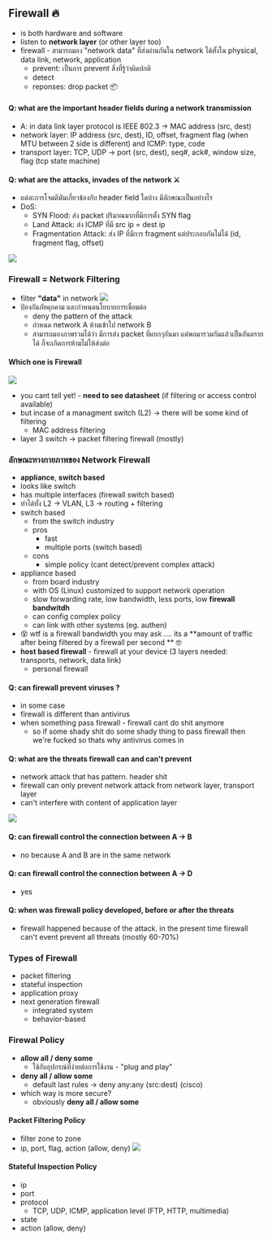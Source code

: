 ## Firewall 🔥
- is both hardware and software
- listen to **network layer** (or other layer too)
- firewall - สามารถมอง "network data" ที่ส่งผ่านกันใน network ได้ทั้งใน physical, data link, network, application 
	- prevent: เป็นการ prevent สิ่งที่รู้ว่าผิดปกติ
	- detect 
	- reponses: drop packet 📦
#### Q: what are the important header fields during a network transmission
- A: in data link layer protocol is IEEE 802.3 -> MAC address (src, dest)
- network layer: IP address (src, dest), ID, offset, fragment flag (when MTU between 2 side is different) and ICMP: type, code
- transport layer: TCP, UDP -> port (src, dest), seq#, ack#, window size, flag (tcp state machine)
#### Q: what are the attacks, invades of the network ⚔
 - แต่ละการโจมตีมันเกี่ยวข้องกับ header field ใดบ้าง มีลักษณะเป็นอย่างไร 
- DoS:
	- SYN Flood: ส่ง packet ปริมาณมากที่มีการตั้ง SYN flag
	- Land Attack: ส่ง ICMP ที่มี src ip = dest ip
	- Fragmentation Attack: ส่ง IP ที่มีการ fragment แต่ประกอบกันไม่ได้ (id, fragment flag, offset)

![](https://media.discordapp.net/attachments/1014398974649708624/1080328555818405969/image.png?width=990&height=685)

### Firewall = Network Filtering
- filter **"data"** in network
![](https://media.discordapp.net/attachments/1014398974649708624/1080328884672794634/image.png)
- ป้องกันภัยคุกคาม และกำหนดนโยบายการเชื่อมต่อ
	- deny the pattern of the attack
	- กำหนด network A ห้ามเข้าไป network B
	- สามารถมองภาพรวมได้ว่า มีการส่ง packet ที่แยกๆกันมา แต่พอมารวมกันแล้วเป็นอันตรายได้ ก็จะเกิดการห้ามไม่ให้ส่งต่อ

#### Which one is Firewall
![](https://media.discordapp.net/attachments/1014398974649708624/1080331009020678184/image.png)
- you cant tell yet! - **need to see datasheet** (if filtering or access control available)
- but incase of a managment switch (L2) -> there will be some kind of filtering
	- MAC address filtering
- layer 3 switch -> packet filtering firewall (mostly)

### ลักษณะทางกายภาพของ Network Firewall
- **appliance**, **switch based**
- looks like switch
- has multiple interfaces (firewall switch based)
- ทำได้ทั้ง L2 -> VLAN, L3 -> routing + filtering
- switch based
	- from the switch industry
	- pros
		- fast
		- multiple ports (switch based)
	- cons
		- simple policy (cant detect/prevent complex attack)
- appliance based
	- from board industry
	- with OS (Linux) customized to support network operation
	- slow forwarding rate, low bandwidth, less ports, low **firewall bandwitdh**
	- can config complex policy
	- can link with other systems (eg. authen)
- 😵 wtf is a firewall bandwidth you may ask .... its a **amount of traffic after being filtered by a firewall per second ** 🤓
- **host based firewall** - firewall at your device (3 layers needed: transports, network, data link)
	- personal firewall

#### Q: can firewall prevent viruses ?
- in some case
- firewall is different than antivirus
- when something pass firewall - firewall cant do shit anymore
	- so if some shady shit do some shady thing to pass firewall then we're fucked so thats why antivirus comes in

#### Q: what are the threats firewall can and can't prevent
- network attack that has pattern. header shit
- firewall can only prevent network attack from network layer, transport layer 
- can't interfere with content of application layer

![](https://media.discordapp.net/attachments/1014398974649708624/1080338767547748372/image.png)
#### Q: can firewall control the connection between A -> B
- no because A and B are in the same network
#### Q: can firewall control the connection between A -> D
- yes

#### Q: when was firewall policy developed, before or after the threats
- firewall happened because of the attack. in the present time firewall can't event prevent all threats (mostly 60-70%)

### Types of Firewall
- packet filtering
- stateful inspection
- application proxy
- next generation firewall
	- integrated system
	 - behavior-based

### Firewal Policy
- **allow all / deny some**
	- ใช้กับอุปกรณ์ที่ง่ายต่อการใช้งาน - "plug and play"
- **deny all / allow some**
	- default last rules -> deny any:any (src:dest) (cisco)
- which way is more secure?
	- obviously **deny all / allow some**

#### Packet Filtering Policy
- filter zone to zone
- ip, port, flag, action (allow, deny)
![](https://media.discordapp.net/attachments/1014398974649708624/1080343996984995942/image.png)

#### Stateful Inspection Policy
- ip
- port
- protocol
	- TCP, UDP, ICMP, application level (FTP, HTTP, multimedia)
- state
- action (allow, deny)